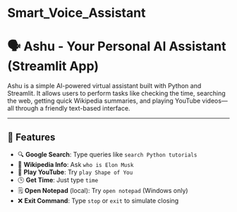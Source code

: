 # Smart_Voice_Assistant
# 🗣️ Ashu - Your Personal AI Assistant (Streamlit App)

Ashu is a simple AI-powered virtual assistant built with Python and Streamlit. It allows users to perform tasks like checking the time, searching the web, getting quick Wikipedia summaries, and playing YouTube videos—all through a friendly text-based interface.

---

## 🚀 Features

- 🔍 **Google Search**: Type queries like `search Python tutorials`
- 🧠 **Wikipedia Info**: Ask `who is Elon Musk`
- 🎵 **Play YouTube**: Try `play Shape of You`
- 🕒 **Get Time**: Just type `time`
- 🗒️ **Open Notepad** (local): Try `open notepad` (Windows only)
- ❌ **Exit Command**: Type `stop` or `exit` to simulate closing

